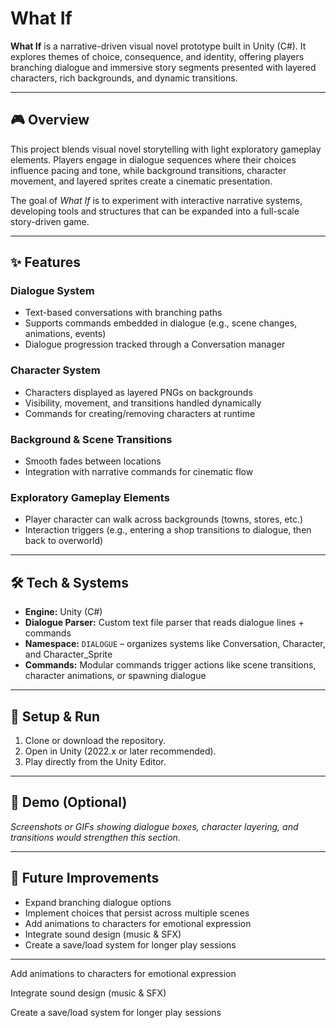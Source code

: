 # What If

**What If** is a narrative-driven visual novel prototype built in Unity (C#). It explores themes of choice, consequence, and identity, offering players branching dialogue and immersive story segments presented with layered characters, rich backgrounds, and dynamic transitions.

---

## 🎮 Overview

This project blends visual novel storytelling with light exploratory gameplay elements. Players engage in dialogue sequences where their choices influence pacing and tone, while background transitions, character movement, and layered sprites create a cinematic presentation.

The goal of *What If* is to experiment with interactive narrative systems, developing tools and structures that can be expanded into a full-scale story-driven game.

---

## ✨ Features

### Dialogue System
- Text-based conversations with branching paths
- Supports commands embedded in dialogue (e.g., scene changes, animations, events)
- Dialogue progression tracked through a Conversation manager

### Character System
- Characters displayed as layered PNGs on backgrounds
- Visibility, movement, and transitions handled dynamically
- Commands for creating/removing characters at runtime

### Background & Scene Transitions
- Smooth fades between locations
- Integration with narrative commands for cinematic flow

### Exploratory Gameplay Elements
- Player character can walk across backgrounds (towns, stores, etc.)
- Interaction triggers (e.g., entering a shop transitions to dialogue, then back to overworld)

---

## 🛠️ Tech & Systems

- **Engine:** Unity (C#)
- **Dialogue Parser:** Custom text file parser that reads dialogue lines + commands
- **Namespace:** `DIALOGUE` – organizes systems like Conversation, Character, and Character_Sprite
- **Commands:** Modular commands trigger actions like scene transitions, character animations, or spawning dialogue

---

## 🚀 Setup & Run

1. Clone or download the repository.
2. Open in Unity (2022.x or later recommended).
3. Play directly from the Unity Editor.

---

## 📸 Demo (Optional)

*Screenshots or GIFs showing dialogue boxes, character layering, and transitions would strengthen this section.*

---

## 🌱 Future Improvements

- Expand branching dialogue options
- Implement choices that persist across multiple scenes
- Add animations to characters for emotional expression
- Integrate sound design (music & SFX)
- Create a save/load system for longer play sessions

---

Add animations to characters for emotional expression

Integrate sound design (music & SFX)

Create a save/load system for longer play sessions
